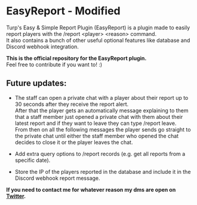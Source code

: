 # EasyReport - Modified
Turp's Easy &amp; Simple Report Plugin (EasyReport) is a plugin made to easily report players with the /report &lt;player> &lt;reason> command. <br />It also contains a bunch of other useful optional features like database and Discord webhook integration.

**This is the official repository for the EasyReport plugin.**  
Feel free to contribute if you want to! :)

## Future updates:
- The staff can open a private chat with a player about their report up to 30 seconds after they receive the report alert.  
After that the player gets an automatically message explaining to them that a staff member just opened a private chat with
them about their latest report and if they want to leave they can type /report leave.  
From then on all the following messages the player sends go straight to the private chat until either the staff member who opened
the chat decides to close it or the player leaves the chat.  

- Add extra query options to /report records (e.g. get all reports from a specific date).  

- Store the IP of the players reported in the database and include it in the Discord webhook report message.  

**If you need to contact me for whatever reason my dms are open on [Twitter](https://twitter.com/TurpTweeting).**
